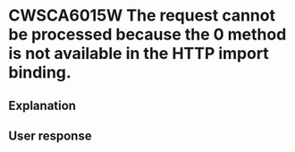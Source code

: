 # CWSCA6015W The request cannot be processed because the 0 method is not available in the HTTP import binding.

## Explanation

## User response